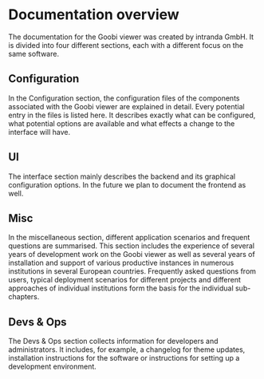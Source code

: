 # Documentation overview

The documentation for the Goobi viewer was created by intranda GmbH. It is divided into four different sections, each with a different focus on the same software. 

## Configuration

In the Configuration section, the configuration files of the components associated with the Goobi viewer are explained in detail. Every potential entry in the files is listed here. It describes exactly what can be configured, what potential options are available and what effects a change to the interface will have. 

## UI

The interface section mainly describes the backend and its graphical configuration options. In the future we plan to document the frontend as well. 

## Misc 

In the miscellaneous section, different application scenarios and frequent questions are summarised. This section includes the experience of several years of development work on the Goobi viewer as well as several years of installation and support of various productive instances in numerous institutions in several European countries. Frequently asked questions from users, typical deployment scenarios for different projects and different approaches of individual institutions form the basis for the individual sub-chapters. 

## Devs & Ops

The Devs & Ops section collects information for developers and administrators. It includes, for example, a changelog for theme updates, installation instructions for the software or instructions for setting up a development environment.

